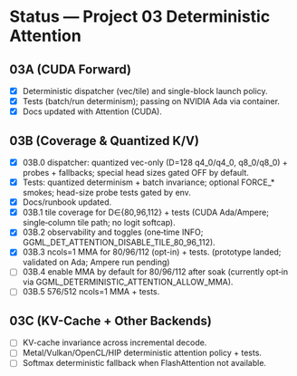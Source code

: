 Status — Project 03 Deterministic Attention
==========================================

03A (CUDA Forward)
------------------
- [x] Deterministic dispatcher (vec/tile) and single-block launch policy.
- [x] Tests (batch/run determinism); passing on NVIDIA Ada via container.
- [x] Docs updated with Attention (CUDA).

03B (Coverage & Quantized K/V)
------------------------------
- [x] 03B.0 dispatcher: quantized vec-only (D=128 q4_0/q4_0, q8_0/q8_0) + probes + fallbacks; special head sizes gated OFF by default.
- [x] Tests: quantized determinism + batch invariance; optional FORCE_* smokes; head-size probe tests gated by env.
- [x] Docs/runbook updated.
- [x] 03B.1 tile coverage for D∈{80,96,112} + tests (CUDA Ada/Ampere; single‑column tile path; no logit softcap).
- [x] 03B.2 observability and toggles (one‑time INFO; GGML_DET_ATTENTION_DISABLE_TILE_80_96_112).
- [x] 03B.3 ncols=1 MMA for 80/96/112 (opt-in) + tests. (prototype landed; validated on Ada; Ampere run pending)
- [ ] 03B.4 enable MMA by default for 80/96/112 after soak (currently opt‑in via GGML_DETERMINISTIC_ATTENTION_ALLOW_MMA).
- [ ] 03B.5 576/512 ncols=1 MMA + tests.

03C (KV-Cache + Other Backends)
-------------------------------
- [ ] KV-cache invariance across incremental decode.
- [ ] Metal/Vulkan/OpenCL/HIP deterministic attention policy + tests.
- [ ] Softmax deterministic fallback when FlashAttention not available.
